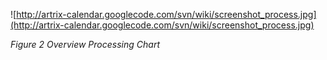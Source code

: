 ![http://artrix-calendar.googlecode.com/svn/wiki/screenshot_process.jpg](http://artrix-calendar.googlecode.com/svn/wiki/screenshot_process.jpg)

_Figure 2 Overview Processing Chart_